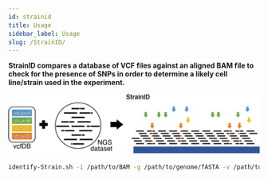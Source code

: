 ```yaml
---
id: strainid
title: Usage
sidebar_label: Usage
slug: /StrainID/
---
```


<!-- [strainid-icon]:../static/genopipe-img/strainid-icon.png -->

__StrainID compares a database of VCF files against an aligned BAM file to check for the presence of SNPs in order to determine a likely cell line/strain used in the experiment.__


![Figure1C](/genopipe-img/figure1c.png)

```bash
identify-Strain.sh -i /path/to/BAM -g /path/to/genome/fASTA -v /path/to/VCF/files -o /path/to/output
```

<!-- ### Dependencies

Set-up your dependencies with conda or singularity: -->
